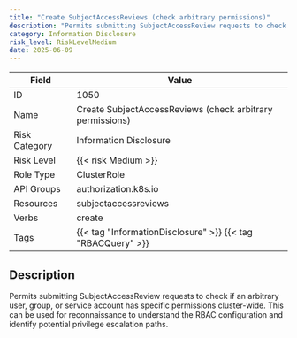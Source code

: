 ```yaml
---
title: "Create SubjectAccessReviews (check arbitrary permissions)"
description: "Permits submitting SubjectAccessReview requests to check if an arbitrary user, group, or service account has specific permissions cluster-wide. This can be used for reconnaissance to understand the RBAC configuration and identify potential privilege escalation paths."
category: Information Disclosure
risk_level: RiskLevelMedium
date: 2025-06-09
---
```


| Field         | Value                                                       |
| ------------- | ----------------------------------------------------------- |
| ID            | 1050                                                        |
| Name          | Create SubjectAccessReviews (check arbitrary permissions)   |
| Risk Category | Information Disclosure                                      |
| Risk Level    | {{< risk Medium >}}                                         |
| Role Type     | ClusterRole                                                 |
| API Groups    | authorization.k8s.io                                        |
| Resources     | subjectaccessreviews                                        |
| Verbs         | create                                                      |
| Tags          | {{< tag "InformationDisclosure" >}} {{< tag "RBACQuery" >}} |

## Description

Permits submitting SubjectAccessReview requests to check if an arbitrary user, group, or service account has specific permissions cluster-wide. This can be used for reconnaissance to understand the RBAC configuration and identify potential privilege escalation paths.

